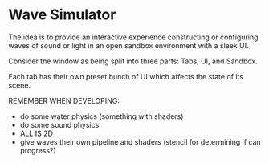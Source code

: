 Wave Simulator
=
The idea is to provide an interactive experience constructing
or configuring waves of sound or light in an open sandbox
environment with a sleek UI.

Consider the window as being split into three parts: Tabs, UI, and Sandbox.

Each tab has their own preset bunch of UI which affects the state
of its scene.

REMEMBER WHEN DEVELOPING:

- do some water physics (something with shaders)
- do some sound physics
- ALL IS 2D
- give waves their own pipeline and shaders
(stencil for determining if can progress?)
